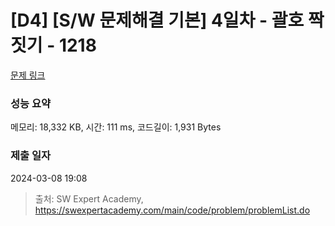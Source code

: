 # [D4] [S/W 문제해결 기본] 4일차 - 괄호 짝짓기 - 1218 

[문제 링크](https://swexpertacademy.com/main/code/problem/problemDetail.do?contestProbId=AV14eWb6AAkCFAYD) 

### 성능 요약

메모리: 18,332 KB, 시간: 111 ms, 코드길이: 1,931 Bytes

### 제출 일자

2024-03-08 19:08



> 출처: SW Expert Academy, https://swexpertacademy.com/main/code/problem/problemList.do
